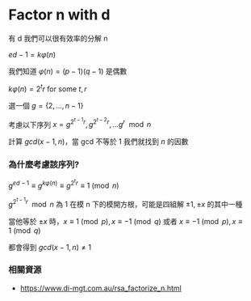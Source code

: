 # Factor n with d

有 d 我們可以很有效率的分解 n

$ed - 1 = k\varphi(n)$

我們知道 $\varphi(n) = (p - 1) (q - 1)$ 是偶數

$k\varphi(n) = 2^tr$ for some $t, r$

選一個 $g = \{2, ..., n - 1\}$

考慮以下序列 $x = g^{2^{t-1}r}, g^{2^{t-2}r}, ... g^{r} \mod n$

計算 $gcd(x - 1, n)$，當 gcd 不等於 1 我們就找到 $n$ 的因數

### 為什麼考慮該序列?

$g^{ed - 1} \equiv g^{k\varphi(n)} \equiv g^{2^tr} \equiv 1 \pmod{n}$

$g^{2^{t-1}r} \mod{n}$ 為 1 在模 n 下的模開方根，可能是四組解 $\pm 1, \pm x$ 的其中一種

當他等於 $\pm x$ 時，$x \equiv 1 \pmod{p}, x \equiv -1 \pmod{q}$ 或者 $x \equiv -1 \pmod{p}, x \equiv 1 \pmod{q}$

都會得到 $gcd(x - 1, n) \ne 1$

### 相關資源

* https://www.di-mgt.com.au/rsa_factorize_n.html
